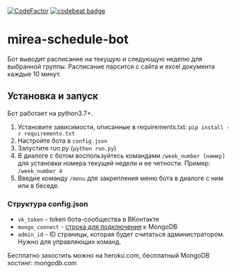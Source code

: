 [![CodeFactor](https://www.codefactor.io/repository/github/0niel/mirea-schedule-bot/badge)](https://www.codefactor.io/repository/github/0niel/mirea-schedule-bot) [![codebeat badge](https://codebeat.co/badges/d430d71a-b834-4f8b-90ed-3a333b64975f)](https://codebeat.co/projects/github-com-0niel-mirea-schedule-bot-master)
# mirea-schedule-bot
Бот выводит расписание на текущую и следующую неделю для выбранной группы. Расписание парсится с сайта и excel документа каждые 10 минут.

## Установка и запуск
Бот работает на python3.7+. 
1. Установите зависимости, описанные в requirements.txt: `pip install -r requirements.txt`
2. Настройте бота в `config.json`
3. Запустите run.py (`python run.py`)
4. В диалоге с ботом воспользуйтесь командами `/week_number [номер]` для установки номера текущей недели и ее четности. Пример: `/week_number 4`
5. Введие команду `/menu` для закрепления меню бота в диалоге с ним или в беседе.

### Структура config.json
* `vk_token` - token бота-сообщества в ВКонтакте
* `mongo_connect` - [строка для подключения](mongodb+srv://msiet5wVdc5fh3AS:<password>@schedulebot.xredu.mongodb.net/<dbname>?retryWrites=true&w=majority) к MongoDB
* `admin_id` - ID страницы, которая будет считаться администратором. Нужно для управляющих команд.


Бесплатно захостить можно на heroku.com, бесплатный MongoDB хостинг: mongodb.com
